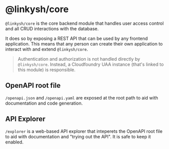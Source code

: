 # @linkysh/core

`@linkysh/core` is the core backend module that handles user access control and all CRUD interactions with the database.

It does so by exposing a REST API that can be used by any frontend application. This means that any person can create their own application to interact with and extend `@linkysh/core`.

> Authentication and authorization is not handled directly by `@linkysh/core`. Instead, a Cloudfoundry UAA instance (that's linked to this module) is responsible.

## OpenAPI root file

`/openapi.json` and `/openapi.yaml` are exposed at the root path to aid with documentation and code generation.

## API Explorer

`/explorer` is a web-based API explorer that inteperets the  OpenAPI root file to aid with documentation and "trying out the API". It is safe to keep it enabled.
